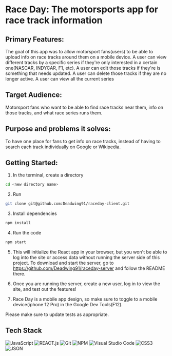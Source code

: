# Race Day: The motorsports app for race track information


## Primary Features:
The goal of this app was to allow motorsport fans(users) to be able to upload info on race tracks around them on a mobile device.
A user can view different tracks by a specific series if they're only interested in a certain one(NASCAR, INDYCAR, F1, etc).
A user can edit those tracks if they're is something that needs updated.
A user can delete those tracks if they are no longer active.
A user can view all the current series



## Target Audience:
Motorsport fans who want to be able to find race tracks near them, info on those tracks, and what race series runs them.


## Purpose and problems it solves:
To have one place for fans to get info on race tracks, instead of having to search each track individually on Google or Wikipedia.


## Getting Started:


1. In the terminal, create a directory
```bash
cd <new directory name>
```

2. Run 
```bash
git clone git@github.com:Deadwing91/raceday-client.git
```

3. Install dependencies
```bash
npm install
```
4. Run the code
```bash
npm start
```
5. This will initialize the React app in your browser, but you won't be able to log into the site or access data without running the server side of this project. To download and start the server, go to https://github.com/Deadwing91/raceday-server and follow the README there.

6. Once you are running the server, create a new user, log in to view the site, and test out the features!

7. Race Day is a mobile app design, so make sure to toggle to a mobile device(iphone 12 Pro) in the Google Dev Tools(F12).


Please make sure to update tests as appropriate.

##

## Tech Stack


![JavaScript](https://img.shields.io/badge/javascript-FFD700.svg?style=for-the-badge&logo=javascript&logoColor=black)
![REACT.js](https://img.shields.io/badge/react-61DBFB.svg?style=for-the-badge&logo=react&logoColor=black)
![Git](https://img.shields.io/badge/git-%23F05033.svg?style=for-the-badge&logo=git&logoColor=white)
![NPM](https://img.shields.io/badge/NPM-%23CB3837.svg?style=for-the-badge&logo=npm&logoColor=white)
![Visual Studio Code](https://img.shields.io/badge/Visual%20Studio%20Code-0078d7.svg?style=for-the-badge&logo=visual-studio-code&logoColor=white)
![CSS3](https://img.shields.io/badge/%20CSS3-0078d7.svg?style=for-the-badge&logo=css3&logoColor=white)
![JSON](https://img.shields.io/badge/%20JSON-36454F.svg?style=for-the-badge&logo=json&logoColor=white)



<!-- TODO: Finish writing the readme -->
